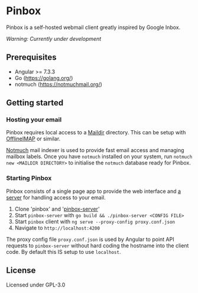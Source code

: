# Pinbox

Pinbox is a self-hosted webmail client greatly inspired by Google Inbox.

*Warning: Currently under development*

## Prerequisites

* Angular >= 7.3.3
* Go (https://golang.org/)
* notmuch (https://notmuchmail.org/)

## Getting started

### Hosting your email

Pinbox requires local access to a [Maildir](https://en.wikipedia.org/wiki/Maildir) directory. This can be setup with [OfflineIMAP](http://www.offlineimap.org/) or similar.

[Notmuch](https://notmuchmail.org/) mail indexer is used to provide fast email access and managing mailbox labels.
Once you have `notmuch` installed on your system, run `notmuch new <MAILDIR DIRECTORY>` to initialise the `notmuch` database ready for Pinbox.

### Starting Pinbox

Pinbox consists of a single page app to provide the web interface and [a server](https://github.com/msp301/pinbox-server) for handling access to your email.

1. Clone 'pinbox' and '[pinbox-server](https://github.com/msp301/pinbox-server)'
2. Start `pinbox-server` with `go build && ./pinbox-server <CONFIG FILE>`
3. Start `pinbox` client with `ng serve --proxy-config proxy.conf.json`
4. Navigate to `http://localhost:4200`

The proxy config file `proxy.conf.json` is used by Angular to point API requests to `pinbox-server` without hard coding the hostname into the client code. By default this IS setup to use `localhost`.

## License

Licensed under GPL-3.0
